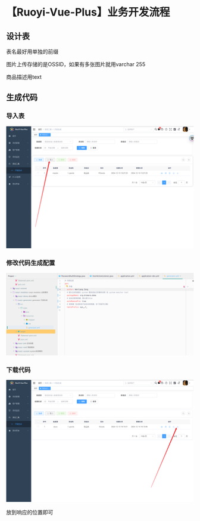 # 【Ruoyi-Vue-Plus】业务开发流程

## 设计表

表名最好用单独的前缀

图片上传存储的是OSSID，如果有多张图片就用varchar 255

商品描述用text

## 生成代码

### 导入表

![image-20241213132832459](./imgs/image-20241213132832459.png)



### 修改代码生成配置

![image-20241213134526211](./imgs/image-20241213134526211.png)

### 下载代码

![image-20241213163952713](./imgs/image-20241213163952713.png)

放到响应的位置即可